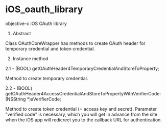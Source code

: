 iOS_oauth_library
=================

objective-c iOS OAuth library

1. Abstract

Class OAuthCoreWrapper has methods to create OAuth header for temporary credential and token credential.

2. Instance method

2.1  - (BOOL) getOAuthHeader4TemporaryCredentialAndStoreToProperty; 

 Method to create temporary credential.
 

2.2  - (BOOL) getOAuthHeader4AccessCredentialAndStoreToPropertyWithVerifierCode:(NSString *)aVerifierCode;

 Method to create token credential (= access key and secret). Parameter "verified code" is necessary, which 
 you will get in advance from the site when the iOS app will redicrect you to the callback URL for authentication.

